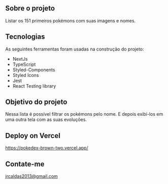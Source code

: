 ## Sobre o projeto

Listar os 151 primeiros pokémons com suas imagens e nomes.

## Tecnologias

As seguintes ferramentas foram usadas na construção do projeto:

- NextJs
- TypeScript
- Styled-Components
- Styled Icons
- Jest
- React Testing library

## Objetivo do projeto

Nessa lista é possível filtrar os pokémons pelo nome. E depois exibí-los em uma outra tela com as suas evoluções.

## Deploy on Vercel

https://pokedex-brown-two.vercel.app/

## Contate-me

jrcaldas2013@gmail.com
